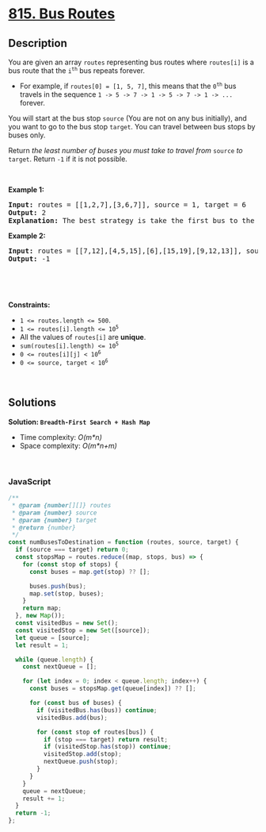# [815. Bus Routes](https://leetcode.com/problems/bus-routes)

## Description

<div class="elfjS" data-track-load="description_content"><p>You are given an array <code>routes</code> representing bus routes where <code>routes[i]</code> is a bus route that the <code>i<sup>th</sup></code> bus repeats forever.</p>

<ul>
	<li>For example, if <code>routes[0] = [1, 5, 7]</code>, this means that the <code>0<sup>th</sup></code> bus travels in the sequence <code>1 -&gt; 5 -&gt; 7 -&gt; 1 -&gt; 5 -&gt; 7 -&gt; 1 -&gt; ...</code> forever.</li>
</ul>

<p>You will start at the bus stop <code>source</code> (You are not on any bus initially), and you want to go to the bus stop <code>target</code>. You can travel between bus stops by buses only.</p>

<p>Return <em>the least number of buses you must take to travel from </em><code>source</code><em> to </em><code>target</code>. Return <code>-1</code> if it is not possible.</p>

<p>&nbsp;</p>
<p><strong class="example">Example 1:</strong></p>

<pre><strong>Input:</strong> routes = [[1,2,7],[3,6,7]], source = 1, target = 6
<strong>Output:</strong> 2
<strong>Explanation:</strong> The best strategy is take the first bus to the bus stop 7, then take the second bus to the bus stop 6.
</pre>

<p><strong class="example">Example 2:</strong></p>

<pre><strong>Input:</strong> routes = [[7,12],[4,5,15],[6],[15,19],[9,12,13]], source = 15, target = 12
<strong>Output:</strong> -1
</pre>

<p>&nbsp;</p>

<p>&nbsp;</p>
<p><strong>Constraints:</strong></p>

<ul>
	<li><code>1 &lt;= routes.length &lt;= 500</code>.</li>
	<li><code>1 &lt;= routes[i].length &lt;= 10<sup>5</sup></code></li>
	<li>All the values of <code>routes[i]</code> are <strong>unique</strong>.</li>
	<li><code>sum(routes[i].length) &lt;= 10<sup>5</sup></code></li>
	<li><code>0 &lt;= routes[i][j] &lt; 10<sup>6</sup></code></li>
	<li><code>0 &lt;= source, target &lt; 10<sup>6</sup></code></li>
</ul>
</div>

<p>&nbsp;</p>

## Solutions

**Solution: `Breadth-First Search + Hash Map`**

- Time complexity: <em>O(m\*n)</em>
- Space complexity: <em>O(m\*n+m)</em>

<p>&nbsp;</p>

### **JavaScript**

```js
/**
 * @param {number[][]} routes
 * @param {number} source
 * @param {number} target
 * @return {number}
 */
const numBusesToDestination = function (routes, source, target) {
  if (source === target) return 0;
  const stopsMap = routes.reduce((map, stops, bus) => {
    for (const stop of stops) {
      const buses = map.get(stop) ?? [];

      buses.push(bus);
      map.set(stop, buses);
    }
    return map;
  }, new Map());
  const visitedBus = new Set();
  const visitedStop = new Set([source]);
  let queue = [source];
  let result = 1;

  while (queue.length) {
    const nextQueue = [];

    for (let index = 0; index < queue.length; index++) {
      const buses = stopsMap.get(queue[index]) ?? [];

      for (const bus of buses) {
        if (visitedBus.has(bus)) continue;
        visitedBus.add(bus);

        for (const stop of routes[bus]) {
          if (stop === target) return result;
          if (visitedStop.has(stop)) continue;
          visitedStop.add(stop);
          nextQueue.push(stop);
        }
      }
    }
    queue = nextQueue;
    result += 1;
  }
  return -1;
};
```
